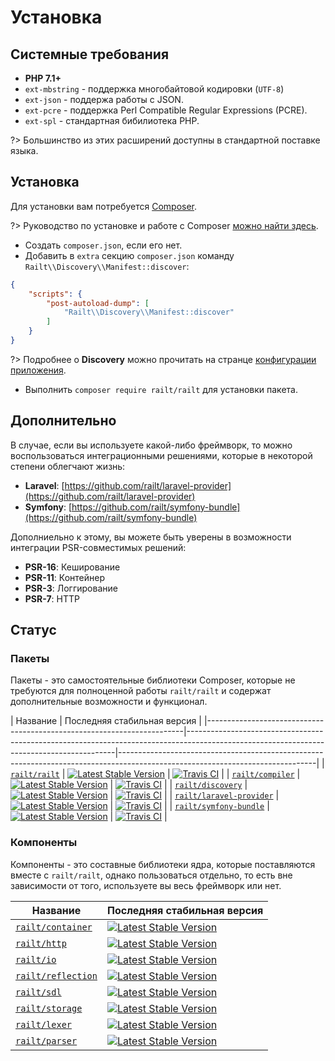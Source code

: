 # Установка

## Системные требования

- **PHP 7.1+**
- `ext-mbstring` - поддержка многобайтовой кодировки (`UTF-8`)
- `ext-json` - поддержа работы с JSON.
- `ext-pcre` - поддержка Perl Compatible Regular Expressions (PCRE).
- `ext-spl` - стандартная бибилиотека PHP.

?> Большинство из этих расширений доступны в стандартной поставке языка.

## Установка

Для установки вам потребуется [Composer](https://getcomposer.org/download/).

?> Руководство по установке и работе с Composer [можно найти здесь](https://getcomposer.org/download/).

- Создать `composer.json`, если его нет.
- Добавить в `extra` секцию `composer.json` команду `Railt\\Discovery\\Manifest::discover`:
```json
{
    "scripts": {
        "post-autoload-dump": [
            "Railt\\Discovery\\Manifest::discover"
        ]
    }
}
```
?> Подробнее о **Discovery** можно прочитать на странце [конфигурации приложения](app/configuration#discovery).

- Выполнить `composer require railt/railt` для установки пакета.

## Дополнительно

В случае, если вы используете какой-либо фреймворк, 
то можно воспользоваться интеграционными решениями, которые в некоторой 
степени облегчают жизнь:

- **Laravel**: [https://github.com/railt/laravel-provider](https://github.com/railt/laravel-provider)
- **Symfony**: [https://github.com/railt/symfony-bundle](https://github.com/railt/symfony-bundle)

Дополниельно к этому, вы можете быть уверены в 
возможности интеграции PSR-совместимых решений:
 
- **PSR-16**: Кеширование
- **PSR-11**: Контейнер
- **PSR-3**: Логгирование
- **PSR-7**: HTTP

## Статус

### Пакеты

Пакеты - это самостоятельные библиотеки Composer, которые не требуются для 
полноценной работы `railt/railt` и содержат дополнительные возможности и 
функционал.

| Название                                                               | Последняя стабильная версия                                                      |
|------------------------------------------------------------------------|------------------------------------------------------------------------------------------------------------------------------------------|-------------------------------------------------------------------------------------------------------------------------------|
| [`railt/railt`](https://github.com/railt/railt)                        | [![Latest Stable Version](https://poser.pugx.org/railt/railt/version)](https://packagist.org/packages/railt/railt)                       | [![Travis CI](https://travis-ci.org/railt/railt.svg?branch=master)](https://travis-ci.org/railt/railt)                        |
| [`railt/compiler`](https://github.com/railt/compiler)                  | [![Latest Stable Version](https://poser.pugx.org/railt/compiler/version)](https://packagist.org/packages/railt/compiler)                 | [![Travis CI](https://travis-ci.org/railt/compiler.svg?branch=master)](https://travis-ci.org/railt/compiler)                  |
| [`railt/discovery`](https://github.com/railt/discovery)                | [![Latest Stable Version](https://poser.pugx.org/railt/discovery/version)](https://packagist.org/packages/railt/discovery)               | [![Travis CI](https://travis-ci.org/railt/discovery.svg?branch=master)](https://travis-ci.org/railt/discovery)                |
| [`railt/laravel-provider`](https://github.com/railt/laravel-provider)  | [![Latest Stable Version](https://poser.pugx.org/railt/laravel-provider/version)](https://packagist.org/packages/railt/laravel-provider) | [![Travis CI](https://travis-ci.org/railt/laravel-provider.svg?branch=master)](https://travis-ci.org/railt/laravel-provider)  |
| [`railt/symfony-bundle`](https://github.com/railt/symfony-bundle)      | [![Latest Stable Version](https://poser.pugx.org/railt/symfony-bundle/version)](https://packagist.org/packages/railt/symfony-bundle)     | [![Travis CI](https://travis-ci.org/railt/symfony-bundle.svg?branch=master)](https://travis-ci.org/railt/symfony-bundle)      |

### Компоненты

Компоненты - это составные библиотеки ядра, которые поставляются вместе с `railt/railt`, 
однако пользоваться отдельно, то есть вне зависимости от того, 
используете вы весь фреймворк или нет.

| Название                                                               | Последняя стабильная версия                                                      |
|------------------------------------------------------------------------|------------------------------------------------------------------------------------------------------------------------------------------|
| [`railt/container`](https://github.com/railt/container)                | [![Latest Stable Version](https://poser.pugx.org/railt/container/version)](https://packagist.org/packages/railt/container)               | [![Travis CI](https://travis-ci.org/railt/container.svg?branch=master)](https://travis-ci.org/railt/container)                |
| [`railt/http`](https://github.com/railt/http)                          | [![Latest Stable Version](https://poser.pugx.org/railt/http/version)](https://packagist.org/packages/railt/http)                         | [![Travis CI](https://travis-ci.org/railt/http.svg?branch=master)](https://travis-ci.org/railt/http)                          |
| [`railt/io`](https://github.com/railt/io)                              | [![Latest Stable Version](https://poser.pugx.org/railt/io/version)](https://packagist.org/packages/railt/io)                             | [![Travis CI](https://travis-ci.org/railt/io.svg?branch=master)](https://travis-ci.org/railt/io)                              |
| [`railt/reflection`](https://github.com/railt/reflection)              | [![Latest Stable Version](https://poser.pugx.org/railt/reflection/version)](https://packagist.org/packages/railt/reflection)             | [![Travis CI](https://travis-ci.org/railt/reflection.svg?branch=master)](https://travis-ci.org/railt/reflection)              |
| [`railt/sdl`](https://github.com/railt/sdl)                            | [![Latest Stable Version](https://poser.pugx.org/railt/sdl/version)](https://packagist.org/packages/railt/sdl)                           | [![Travis CI](https://travis-ci.org/railt/sdl.svg?branch=master)](https://travis-ci.org/railt/sdl)                            |
| [`railt/storage`](https://github.com/railt/storage)                    | [![Latest Stable Version](https://poser.pugx.org/railt/storage/version)](https://packagist.org/packages/railt/storage)                   | [![Travis CI](https://travis-ci.org/railt/storage.svg?branch=master)](https://travis-ci.org/railt/storage)                    |
| [`railt/lexer`](https://github.com/railt/lexer)                        | [![Latest Stable Version](https://poser.pugx.org/railt/lexer/version)](https://packagist.org/packages/railt/lexer)                       | [![Travis CI](https://travis-ci.org/railt/lexer.svg?branch=master)](https://travis-ci.org/railt/lexer)                        |
| [`railt/parser`](https://github.com/railt/parser)                      | [![Latest Stable Version](https://poser.pugx.org/railt/parser/version)](https://packagist.org/packages/railt/parser)                     | [![Travis CI](https://travis-ci.org/railt/parser.svg?branch=master)](https://travis-ci.org/railt/parser)                      |
